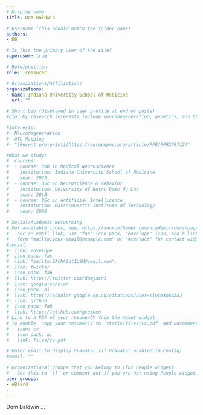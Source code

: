 ```yaml
---
# Display name
title: Dom Baldwin

# Username (this should match the folder name)
authors:
- DB

# Is this the primary user of the site?
superuser: true

# Role/position
role: Treasurer

# Organizations/Affiliations
organizations:
- name: Indiana University School of Medicine
  url: ""

# Short bio (displayed in user profile at end of posts)
#bio: My research interests include neurodegeneration, genetics, and DEI programming.

#interests:
#- Neurodegeneration
#- QTL Mapping
#- "[Recent pre-print](https://europepmc.org/article/PPR/PPR279712)"

#What we study:
#  courses:
#  - course: PhD in Medical Neuroscience
#    institution: Indiana University School of Medicine
#    year: 2023
#  - course: BSc in Neuroscience & Behavior
#    institution: University of Notre Dame du Lac
#    year: 2018
#  - course: BSc in Artificial Intelligence
#    institution: Massachusetts Institute of Technology
#    year: 2008

# Social/Academic Networking
# For available icons, see: https://sourcethemes.com/academic/docs/page-builder/#icons
#   For an email link, use "fas" icon pack, "envelope" icon, and a link in the
#   form "mailto:your-email@example.com" or "#contact" for contact widget.
#social:
#- icon: envelope
#  icon_pack: fas
#  link: "mailto:SACNASatIUSM@gmail.com".
#- icon: twitter
#  icon_pack: fab
#  link: https://twitter.com/domjacri
#- icon: google-scholar
#  icon_pack: ai
#  link: https://scholar.google.co.uk/citations?user=sIwtMXoAAAAJ
#- icon: github
#  icon_pack: fab
#  link: https://github.com/gcushen
# Link to a PDF of your resume/CV from the About widget.
# To enable, copy your resume/CV to `static/files/cv.pdf` and uncomment the lines below.
# - icon: cv
#   icon_pack: ai
#   link: files/cv.pdf

# Enter email to display Gravatar (if Gravatar enabled in Config)
#email: ""

# Organizational groups that you belong to (for People widget)
#   Set this to `[]` or comment out if you are not using People widget.
user_groups:
- eBoard
-
---
```


Dom Baldwin ...
